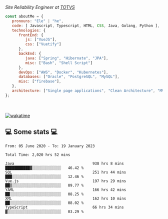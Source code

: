 <p><em>Site Reliability Engineer at <a href="https://www.totvs.com/">TOTVS</a></br>
</em></p>


```javascript
const aboutMe = {
   pronouns: "Ele" | "he",
   code: [ Javascript, Typescript, HTML, CSS, Java, Golang, Python ],
   technologies: {
      frontEnd: {
         js: ["VueJS"],
         css: ["Vuetify"]
      },
      backEnd: {
         java: ["Spring", "Hibernate", "JPA"],
         misc: ["Bash", "Shell Script"]
      },
      devOps: ["AWS", "Docker", "Kubernetes"],
      databases: ["Oracle", "PostgreSQL", "MySQL"],
      misc: ["firebase"],
   },
   architecture: ["Single page applications", "Clean Architecture", "MVC", "Microservices"],
};
```
</br></br>
[![wakatime](https://wakatime.com/badge/user/a3a8ed06-d304-4d6b-bc86-4adc418cdea7.svg)](https://wakatime.com/@a3a8ed06-d304-4d6b-bc86-4adc418cdea7)
<h2>💻 Some stats 💻</h2>

<!--START_SECTION:waka-->

```text
From: 05 June 2020 - To: 19 January 2023

Total Time: 2,020 hrs 52 mins

Java                                   938 hrs 8 mins  ███████████▓░░░░░░░░░░░░░   46.42 %
SQL                                    251 hrs 44 mins ███░░░░░░░░░░░░░░░░░░░░░░   12.46 %
Vue.js                                 197 hrs 29 mins ██▒░░░░░░░░░░░░░░░░░░░░░░   09.77 %
YAML                                   166 hrs 42 mins ██░░░░░░░░░░░░░░░░░░░░░░░   08.25 %
XML                                    162 hrs 10 mins ██░░░░░░░░░░░░░░░░░░░░░░░   08.02 %
TypeScript                             66 hrs 34 mins  ▓░░░░░░░░░░░░░░░░░░░░░░░░   03.29 %
```

<!--END_SECTION:waka-->
